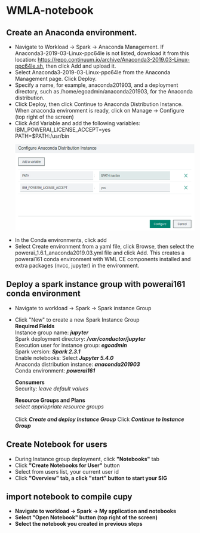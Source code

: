 # WMLA-notebook

## Create an Anaconda environment.

   * Navigate to Workload -> Spark -> Anaconda Management. If Anaconda3-2019-03-Linux-ppc64le is not listed, download it from this location: https://repo.continuum.io/archive/Anaconda3-2019.03-Linux-ppc64le.sh, then click Add and upload it.
   * Select Anaconda3-2019-03-Linux-ppc64le from the Anaconda Management page. Click Deploy.
   * Specify a name, for example, anaconda201903, and a deployment directory, such as /home/egoadmin/anaconda201903, for the Anaconda distribution.
   * Click Deploy, then click Continue to Anaconda Distribution Instance.<br>
   When anaconda environment is ready, click on Manage -> Configure (top right of the screen)
   * Click Add Variable and add the following variables:<br>
    IBM_POWERAI_LICENSE_ACCEPT=yes <br>
    PATH=$PATH:/usr/bin <br>
    <p align="center">
    <img src="https://github.com/regiscely/WMLA-notebook/blob/master/anaconda_variables.PNG" width="550" height="230">
    </p>
   * In the Conda environments, click add
   * Select Create environment from a yaml file, click Browse, then select the powerai_1.6.1_anaconda2019.03.yml file and click Add.
   This creates a powerai161 conda environment with WML CE components installed and extra packages (nvcc, jupyter) in the environment. 
   
## Deploy a spark instance group with powerai161 conda environment

   * Navigate to workload -> Spark -> Spark instance Group
   * Click "New" to create a new Spark Instance Group  
        <b>Required Fields</b><br>
        Instance group name: <i><b>jupyter</b></i> <br>
        Spark deployment directory: <i><b>/var/conductor/jupyter</b></i> <br>
        Execution user for instance group: <i><b>egoadmin</b></i> <br>
        Spark version: <i><b>Spark 2.3.1 </b></i><br>
        Enable notebooks: Select <i><b>Jupyter 5.4.0 </b></i><br>
             Anaconda distribution instance: <i><b>anaconda201903</b></i> <br>
             Conda environment: <i><b>powerai161</b></i> <br>
        
        <b>Consumers</b><br>
        Security:
             <i>leave default values</i>
        
        <b>Resource Groups and Plans</b><br>
          <i>select appriopriate resource groups</i>
        <br>  
        Click <b><i>Create and deploy Instance Group</i></b> 
        Click <b><i>Continue to Instance Group</i></b> 
         
 ## Create Notebook for users
   * During Instance group deployment, click <b>"Notebooks"</b> tab 
   * Click <b>"Create Notebooks for User"</b> button
   * Select from users list, your current user id
   * Click <b>"Overview"<b> tab, a click <b>"start"<b> button to start your SIG
  
 ## import notebook to compile cupy
   * Navigate to workload -> Spark -> My application and notebooks
   * Select "Open Notebook" button (top right of the screen)
   * Select the notebook you created in previous steps
   
  
